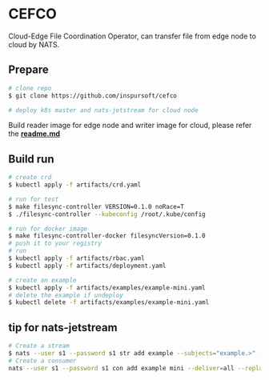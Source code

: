 # CEFCO

Cloud-Edge File Coordination Operator, can transfer file from edge node to cloud by NATS.

## Prepare

```bash
# clone repo
$ git clone https://github.com/inspursoft/cefco

# deploy k8s master and nats-jetstream for cloud node
```

Build reader image for edge node and writer image for cloud, please refer the **[readme.md](filesync/readme.md)**



## Build run

```bash
# create crd
$ kubectl apply -f artifacts/crd.yaml

# run for test
$ make filesync-controller VERSION=0.1.0 noRace=T
$ ./filesync-controller --kubeconfig /root/.kube/config

# run for docker image
$ make filesync-controller-docker filesyncVersion=0.1.0
# push it to your registry
# run
$ kubectl apply -f artifacts/rbac.yaml
$ kubectl apply -f artifacts/deployment.yaml

# create an example
$ kubectl apply -f artifacts/examples/example-mini.yaml
# delete the example if undeploy
$ kubectl delete -f artifacts/examples/example-mini.yaml
```

## tip for nats-jetstream

```bash
# Create a stream
$ nats --user s1 --password s1 str add example --subjects="example.>" --storage=memory --retention=workq --discard=new --max-msgs=-1 --max-bytes=-1 --max-age=-1 --max-msg-size=-1 --dupe-window=2s --replicas=1
# Create a consumer
nats --user s1 --password s1 con add example mini --deliver=all --replay=instant --filter="example.mini" --max-deliver=-1 --max-pending=1 --pull
```